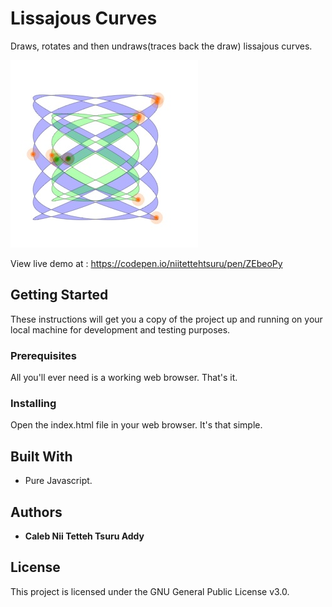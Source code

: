 # Lissajous Curves
Draws, rotates and then undraws(traces back the draw) lissajous curves. 
   
<img width="300px" height="300px"  src ="img/img.jpg">

View live demo at : https://codepen.io/niitettehtsuru/pen/ZEbeoPy
 
## Getting Started

These instructions will get you a copy of the project up and running on your local machine for development and testing purposes. 

### Prerequisites

All you'll ever need is a working web browser. That's it.

### Installing
Open the index.html file in your web browser. It's that simple.  
 
## Built With

* Pure Javascript.  

## Authors 

* **Caleb Nii Tetteh Tsuru Addy**   
 
## License

This project is licensed under the GNU General Public License v3.0.
